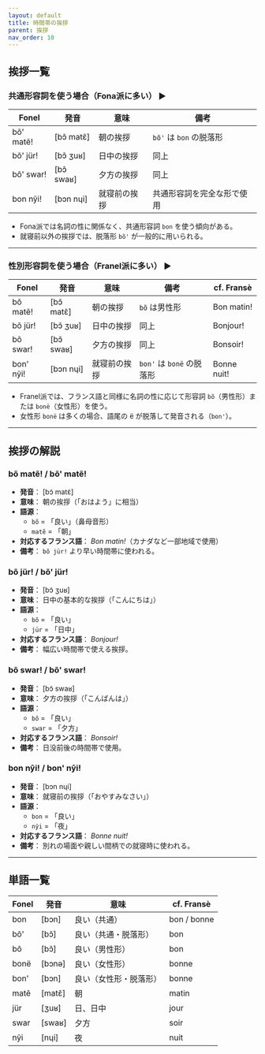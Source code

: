 ```yaml
---
layout: default  
title: 時間帯の挨拶  
parent: 挨拶  
nav_order: 10  
---
```


## 挨拶一覧

### 共通形容詞を使う場合（Fona派に多い） ▶

| Fonel        | 発音        | 意味           | 備考                          |
|--------------|-------------|----------------|-------------------------------|
| bõ' matẽ!    | [bɔ̃ matɛ̃]  | 朝の挨拶       | `bõ'` は `bon` の脱落形       |
| bõ' jür!     | [bɔ̃ ʒuʁ]    | 日中の挨拶     | 同上                          |
| bõ' swar!    | [bɔ̃ swaʁ]   | 夕方の挨拶     | 同上                          |
| bon nŷi!     | [bɔn nɥi]    | 就寝前の挨拶   | 共通形容詞を完全な形で使用   |

- Fona派では名詞の性に関係なく、共通形容詞 `bon` を使う傾向がある。
- 就寝前以外の挨拶では、脱落形 `bõ'` が一般的に用いられる。

---

### 性別形容詞を使う場合（Franel派に多い） ▶

| Fonel        | 発音        | 意味           | 備考                          | cf. Fransè      |
|--------------|-------------|----------------|-------------------------------|-----------------|
| bõ matẽ!     | [bɔ̃ matɛ̃]  | 朝の挨拶       | `bõ` は男性形                 | Bon matin!      |
| bõ jür!      | [bɔ̃ ʒuʁ]    | 日中の挨拶     | 同上                          | Bonjour!        |
| bõ swar!     | [bɔ̃ swaʁ]   | 夕方の挨拶     | 同上                          | Bonsoir!        |
| bon' nŷi!    | [bɔn nɥi]    | 就寝前の挨拶   | `bon'` は `bonë` の脱落形     | Bonne nuit!     |

- Franel派では、フランス語と同様に名詞の性に応じて形容詞 `bõ`（男性形）または `bonë`（女性形）を使う。
- 女性形 `bonë` は多くの場合、語尾の ë が脱落して発音される（`bon'`）。

---

## 挨拶の解説

### bõ matẽ! / bõ' matẽ!
- **発音**： [bɔ̃ matɛ̃]  
- **意味**： 朝の挨拶（「おはよう」に相当）  
- **語源**：  
  - `bõ` = 「良い」（鼻母音形）  
  - `matẽ` = 「朝」  
- **対応するフランス語**： *Bon matin!*（カナダなど一部地域で使用）  
- **備考**： `bõ jür!` より早い時間帯に使われる。

### bõ jür! / bõ' jür!
- **発音**： [bɔ̃ ʒuʁ]  
- **意味**： 日中の基本的な挨拶（「こんにちは」）  
- **語源**：  
  - `bõ` = 「良い」  
  - `jür` = 「日中」  
- **対応するフランス語**： *Bonjour!*  
- **備考**： 幅広い時間帯で使える挨拶。

### bõ swar! / bõ' swar!
- **発音**： [bɔ̃ swaʁ]  
- **意味**： 夕方の挨拶（「こんばんは」）  
- **語源**：  
  - `bõ` = 「良い」  
  - `swar` = 「夕方」  
- **対応するフランス語**： *Bonsoir!*  
- **備考**： 日没前後の時間帯で使用。

### bon nŷi! / bon' nŷi!
- **発音**： [bɔn nɥi]  
- **意味**： 就寝前の挨拶（「おやすみなさい」）  
- **語源**：  
  - `bon` = 「良い」  
  - `nŷi` = 「夜」  
- **対応するフランス語**： *Bonne nuit!*  
- **備考**： 別れの場面や親しい間柄での就寝時に使われる。

---

## 単語一覧

| Fonel   | 発音      | 意味                      | cf. Fransè    |
|---------|-----------|---------------------------|---------------|
| bon     | [bɔn]     | 良い（共通）              | bon / bonne   |
| bõ'     | [bɔ̃]     | 良い（共通・脱落形）      | bon           |
| bõ      | [bɔ̃]     | 良い（男性形）            | bon           |
| bonë    | [bɔnə]    | 良い（女性形）            | bonne         |
| bon'    | [bɔn]     | 良い（女性形・脱落形）    | bonne         |
| matẽ    | [matɛ̃]   | 朝                        | matin         |
| jür     | [ʒuʁ]     | 日、日中                  | jour          |
| swar    | [swaʁ]    | 夕方                      | soir          |
| nŷi     | [nɥi]     | 夜                        | nuit          |

